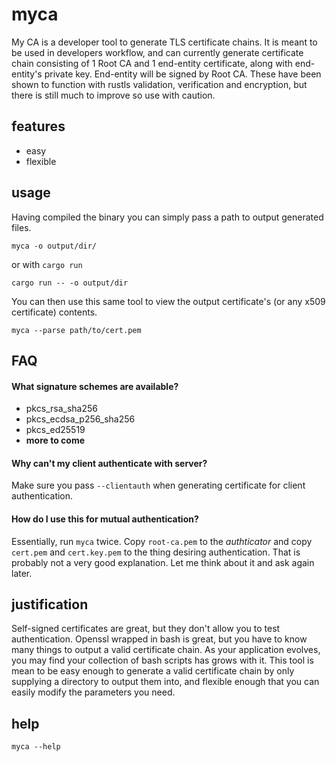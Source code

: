 # myca

My CA is a developer tool to generate TLS certificate chains. It is
meant to be used in developers workflow, and can currently generate
certificate chain consisting of 1 Root CA and 1 end-entity
certificate, along with end-entity's private key. End-entity will be
signed by Root CA. These have been shown to function with rustls
validation, verification and encryption, but there is still much to
improve so use with caution.

## features

  * easy
  * flexible

## usage
Having compiled the binary you can simply pass a path to output
generated files.

	myca -o output/dir/

or with `cargo run`

	cargo run -- -o output/dir

You can then use this same tool to view the output certificate's (or
any x509 certificate) contents.

	myca --parse path/to/cert.pem

## FAQ

#### What signature schemes are available?

  * pkcs\_rsa\_sha256
  * pkcs\_ecdsa\_p256\_sha256
  * pkcs\_ed25519
  * **more to come**

#### Why can't my client authenticate with server?

Make sure you pass `--clientauth` when generating certificate for
client authentication.

#### How do I use this for mutual authentication?

Essentially, run `myca` twice. Copy `root-ca.pem` to the *authticator*
and copy `cert.pem` and `cert.key.pem` to the thing desiring
authentication. That is probably not a very good explanation. Let me
think about it and ask again later.
## justification

Self-signed certificates are great, but they don't allow you to test
authentication. Openssl wrapped in bash is great, but you have to know
many things to output a valid certificate chain. As your application
evolves, you may find your collection of bash scripts has grows with
it. This tool is mean to be easy enough to generate a valid
certificate chain by only supplying a directory to output them into,
and flexible enough that you can easily modify the parameters you
need.

## help

	myca --help
